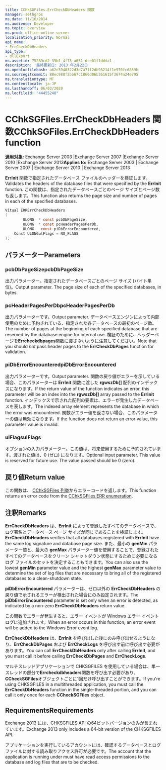 ```yaml
---
title: CChkSGFiles.ErrCheckDbHeaders 関数
manager: sethgros
ms.date: 11/16/2014
ms.audience: Developer
ms.topic: overview
ms.prod: office-online-server
localization_priority: Normal
api_name:
- ErrCheckDbHeaders
api_type:
- dllExport
ms.assetid: 75289cd2-35b1-4f75-a651-dce01f1ddda1
description: '最終更新日: 2013 年2月22日'
ms.openlocfilehash: a62c5940322d3d7a71f2db93214f1e970fc6859b
ms.sourcegitcommit: 88ec988f2bb67c1866d06b361615f3674a24e795
ms.translationtype: MT
ms.contentlocale: ja-JP
ms.lasthandoff: 06/03/2020
ms.locfileid: "44455248"
---
```

# <a name="cchksgfileserrcheckdbheaders-function"></a><span data-ttu-id="0dcd8-103">CChkSGFiles.ErrCheckDbHeaders 関数</span><span class="sxs-lookup"><span data-stu-id="0dcd8-103">CChkSGFiles.ErrCheckDbHeaders function</span></span>

<span data-ttu-id="0dcd8-104">**適用対象:** Exchange Server 2003 |Exchange Server 2007 |Exchange Server 2010 |Exchange Server 2013</span><span class="sxs-lookup"><span data-stu-id="0dcd8-104">**Applies to:** Exchange Server 2003 | Exchange Server 2007 | Exchange Server 2010 | Exchange Server 2013</span></span> 
  
<span data-ttu-id="0dcd8-105">**ErrInit** 関数で指定されたデータベース ファイルのヘッダーを検証します。</span><span class="sxs-lookup"><span data-stu-id="0dcd8-105">Validates the headers of the database files that were specified by the **ErrInit** function.</span></span> <span data-ttu-id="0dcd8-106">この関数は、指定されたデータベースごとのページ サイズとページ数も返します。</span><span class="sxs-lookup"><span data-stu-id="0dcd8-106">This function also returns the page size and number of pages in each of the specified databases.</span></span> 
  
```cs
Vitual ERRErrCheckDbHeaders  
(
        ULONG  * const pcbDbPageSize,
        ULONG  * const pcHeaderPagesPerDb,
        ULONG   const piDbErrorEncountered,
    Const ULONGulFlags = NO_FLAGS
);

```

## <a name="parameters"></a><span data-ttu-id="0dcd8-107">パラメーター</span><span class="sxs-lookup"><span data-stu-id="0dcd8-107">Parameters</span></span>

### <a name="pcbdbpagesize"></a><span data-ttu-id="0dcd8-108">pcbDbPageSize</span><span class="sxs-lookup"><span data-stu-id="0dcd8-108">pcbDbPageSize</span></span> 
  
<span data-ttu-id="0dcd8-p102">出力パラメーター。指定されたデータベースごとのページ サイズ (バイト単位)。</span><span class="sxs-lookup"><span data-stu-id="0dcd8-p102">Output parameter. The page size of each of the specified databases, in bytes.</span></span>
    
### <a name="pcheaderpagesperdb"></a><span data-ttu-id="0dcd8-111">pcHeaderPagesPerDb</span><span class="sxs-lookup"><span data-stu-id="0dcd8-111">pcHeaderPagesPerDb</span></span> 
  
<span data-ttu-id="0dcd8-112">出力パラメーターです。</span><span class="sxs-lookup"><span data-stu-id="0dcd8-112">Output parameter.</span></span> <span data-ttu-id="0dcd8-113">データベースエンジンによって内部使用のために予約されている、指定された各データベースの最初のページ数。</span><span class="sxs-lookup"><span data-stu-id="0dcd8-113">The number of pages at the beginning of each specified database that are reserved by the database engine for internal use.</span></span> <span data-ttu-id="0dcd8-114">検証のために、ヘッダーページを**Errcheckdbpages**関数に渡さ*ない*ように注意してください。</span><span class="sxs-lookup"><span data-stu-id="0dcd8-114">Note that you should *not* pass header pages to the **ErrCheckDbPages** function for validation.</span></span> 
    
### <a name="pidberrorencountered"></a><span data-ttu-id="0dcd8-115">piDbErrorEncountered</span><span class="sxs-lookup"><span data-stu-id="0dcd8-115">piDbErrorEncountered</span></span>
  
<span data-ttu-id="0dcd8-116">出力パラメーターです。</span><span class="sxs-lookup"><span data-stu-id="0dcd8-116">Output parameter.</span></span> <span data-ttu-id="0dcd8-117">関数の戻り値がエラーを示している場合、このパラメーターは **ErrInit** 関数に渡した **rgwszDb[]** 配列のインデックスになります。</span><span class="sxs-lookup"><span data-stu-id="0dcd8-117">If the return value of the function indicates an error, this parameter will be an index into the **rgwszDb[]** array passed to the **ErrInit** function.</span></span> <span data-ttu-id="0dcd8-118">インデックスで示された配列の要素は、エラーが発生したデータベースを表します。</span><span class="sxs-lookup"><span data-stu-id="0dcd8-118">The indexed array element represents the database in which the error was encountered.</span></span> <span data-ttu-id="0dcd8-119">関数がエラー値を返さない場合、このパラメーターの値は無効になります。</span><span class="sxs-lookup"><span data-stu-id="0dcd8-119">If the function does not return an error value, this parameter value is invalid.</span></span> 
    
### <a name="ulflags"></a><span data-ttu-id="0dcd8-120">ulFlags</span><span class="sxs-lookup"><span data-stu-id="0dcd8-120">ulFlags</span></span> 
  
<span data-ttu-id="0dcd8-p105">オプションの入力パラメーター。この値は、将来使用するために予約されています。渡された値は、0 (ゼロ) になります。</span><span class="sxs-lookup"><span data-stu-id="0dcd8-p105">Optional input parameter. This value is reserved for future use. The value passed should be 0 (zero).</span></span>
    
## <a name="return-value"></a><span data-ttu-id="0dcd8-124">戻り値</span><span class="sxs-lookup"><span data-stu-id="0dcd8-124">Return value</span></span>

<span data-ttu-id="0dcd8-125">この関数は、 [CChkSGFiles 列挙](cchksgfiles-err-enumeration.md)からエラーコードを返します。</span><span class="sxs-lookup"><span data-stu-id="0dcd8-125">This function returns an error code from the [CChkSGFiles.ERR enumeration](cchksgfiles-err-enumeration.md).</span></span>
  
## <a name="remarks"></a><span data-ttu-id="0dcd8-126">注釈</span><span class="sxs-lookup"><span data-stu-id="0dcd8-126">Remarks</span></span>

<span data-ttu-id="0dcd8-127">**ErrCheckDbHeaders** は、**ErrInit** によって登録したすべてのデータベースで、ログ署名とデータベース ページ サイズが同じであることを検証します。</span><span class="sxs-lookup"><span data-stu-id="0dcd8-127">**ErrCheckDbHeaders** verifies that all databases registered with **ErrInit** have the same log signature and database page size.</span></span> <span data-ttu-id="0dcd8-128">また、最小の **genMin** パラメーター値と、最大の **genMax** パラメーター値を使用することで、登録されたすべてのデータベースをクリーン シャットダウン状態にするために必要になるログ ファイルのセットを決定することもできます。</span><span class="sxs-lookup"><span data-stu-id="0dcd8-128">You can also use the lowest **genMin** parameter value and the highest **genMax** parameter value to determine the set of log files that are necessary to bring all of the registered databases to a clean-shutdown state.</span></span> 
  
<span data-ttu-id="0dcd8-129">**piDbErrorEncountered** パラメーターは、ゼロ以外の **ErrCheckDbHeaders** の戻り値で示されるエラーが検出された場合にのみ設定されます。</span><span class="sxs-lookup"><span data-stu-id="0dcd8-129">The **piDbErrorEncountered** parameter is set only when an error is detected, as indicated by a non-zero **ErrCheckDbHeaders** return value.</span></span> 
  
<span data-ttu-id="0dcd8-130">この関数でエラーが発生すると、エラー イベントが Windows エラー イベント ログに追加されます。</span><span class="sxs-lookup"><span data-stu-id="0dcd8-130">When an error occurs in this function, an error event will be added to the Windows Error event log.</span></span>
  
<span data-ttu-id="0dcd8-131">**ErrCheckDbHeaders** は、**ErrInit** を呼び出した後にのみ呼び出せるようになり、**ErrCheckDbPages** および **ErrCheckLogs** を呼び出す前に呼び出す必要があります。</span><span class="sxs-lookup"><span data-stu-id="0dcd8-131">You can call **ErrCheckDbHeaders** only after calling **ErrInit**, and you must call it before calling **ErrCheckDbPages** and **ErrCheckLogs**.</span></span>
  
<span data-ttu-id="0dcd8-132">マルチスレッドアプリケーションで CHKSGFILES を使用している場合は、単一スレッドの部分で**Errcheckdbheaders**関数を呼び出す必要があり、 **CCheckSGFiles**オブジェクトごとに1回だけ呼び出すことができます。</span><span class="sxs-lookup"><span data-stu-id="0dcd8-132">If you're using CHKSGFILES in a multithreaded application, you must call the **ErrCheckDbHeaders** function in the single-threaded portion, and you can call it only once for each **CCheckSGFiles** object.</span></span> 
  
## <a name="requirements"></a><span data-ttu-id="0dcd8-133">Requirements</span><span class="sxs-lookup"><span data-stu-id="0dcd8-133">Requirements</span></span>

<span data-ttu-id="0dcd8-134">Exchange 2013 には、CHKSGFILES API の64ビットバージョンのみが含まれています。</span><span class="sxs-lookup"><span data-stu-id="0dcd8-134">Exchange 2013 only includes a 64-bit version of the CHKSGFILES API.</span></span>
  
<span data-ttu-id="0dcd8-135">アプリケーションを実行しているアカウントには、確認するデータベースとログ ファイルに対する読み取りアクセス許可が必要です。</span><span class="sxs-lookup"><span data-stu-id="0dcd8-135">The account that the application is running under must have read access permissions to the database and log files that are to be checked.</span></span>
  

